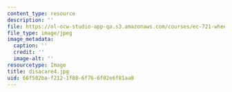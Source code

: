 ```yaml
---
content_type: resource
description: ''
file: https://ol-ocw-studio-app-qa.s3.amazonaws.com/courses/ec-721-wheelchair-design-in-developing-countries-spring-2009/66f502baf2121f886f766f02e6f81aa8_disacare4.jpg
file_type: image/jpeg
image_metadata:
  caption: ''
  credit: ''
  image-alt: ''
resourcetype: Image
title: disacare4.jpg
uid: 66f502ba-f212-1f88-6f76-6f02e6f81aa8
---
```

